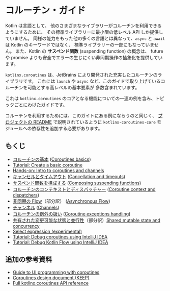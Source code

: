 <!--[//]: # (title: Coroutines guide)-->
# コルーチン・ガイド

Kotlin は言語として、
他のさまざまなライブラリーがコルーチンを利用できるようにするために、
その標準ライブラリーに最小限の低レベル API しか提供していません。
同様の能力をもった他の多くの言語とは異なって、`async` と `await` は Kotlin のキーワードではなく、
標準ライブラリーの一部にもなっていません。
また、Kotlin の __サスペンド関数__ (suspending function) の概念は、
future や promise よりも安全でエラーの生じにくい非同期操作の抽象化を提供しています。
<!--
Kotlin, as a language, provides only minimal low-level APIs in its standard library to enable various other 
libraries to utilize coroutines. Unlike many other languages with similar capabilities, `async` and `await`
are not keywords in Kotlin and are not even part of its standard library. Moreover, Kotlin's concept
of _suspending function_ provides a safer and less error-prone abstraction for asynchronous 
operations than futures and promises.  
-->

`kotlinx.coroutines` は、JetBrains により開発された充実したコルーチンのライブラリです。
これには `launch` や `async` など、このガイドで取り上げているコルーチンを可能とする高レベルの基本要素が
多数含まれています。
<!--
`kotlinx.coroutines` is a rich library for coroutines developed by JetBrains. It contains a number of high-level 
coroutine-enabled primitives that this guide covers, including `launch`, `async` and others.
-->

これは `kotlinx.coroutines` のコアとなる機能についての一連の例を含み、トピックごとにわけたガイドです。
<!--
This is a guide on core features of `kotlinx.coroutines` with a series of examples, divided up into different topics.
-->

コルーチンを利用するためには、このガイトにある例にならうのと同じく、
[プロジェクトの README](https://github.com/Kotlin/kotlinx.coroutines/blob/master/README.md#using-in-your-projects)
で説明されているように `kotlinx-coroutines-core` モジュールへの依存性を追加する必要があります。
<!--
In order to use coroutines as well as follow the examples in this guide, you need to add a dependency on the `kotlinx-coroutines-core` module as explained 
[in the project README](https://github.com/Kotlin/kotlinx.coroutines/blob/master/README.md#using-in-your-projects).
-->

## もくじ
<!--## Table of contents-->

* [コルーチンの基本](basics.md) ([Coroutines basics](https://kotlinlang.org/docs/coroutines-basics.html))
* [Tutorial: Create a basic coroutine](https://kotlinlang.org/docs/coroutines-basic-jvm.html)
* [Hands-on: Intro to coroutines and channels](https://play.kotlinlang.org/hands-on/Introduction%20to%20Coroutines%20and%20Channels)
* [キャンセルとタイムアウト](cancellation-and-timeouts.md) ([Cancellation and timeouts](https://kotlinlang.org/docs/cancellation-and-timeouts.html))
* [サスペンド関数を構成する](composing-suspending-functions.md) ([Composing suspending functions](https://kotlinlang.org/docs/composing-suspending-functions.html))
* [コルーチンのコンテキストとディスパッチャー](coroutine-context-and-dispatchers.md) ([Coroutine context and dispatchers](https://kotlinlang.org/docs/coroutine-context-and-dispatchers.html))
* [非同期の Flow](flow.md)（部分訳） ([Asynchronous Flow](https://kotlinlang.org/docs/flow.html))
* [チャンネル](channels.md) ([Channels](https://kotlinlang.org/docs/channels.html))
* [コルーチンの例外の扱い](exception-handling.md) ([Coroutine exceptions handling](https://kotlinlang.org/docs/exception-handling.html))
* [共有された変更可能な状態と並行性](shared-mutable-state-and-concurrency.html)（部分訳）[Shared mutable state and concurrency](https://kotlinlang.org/docs/shared-mutable-state-and-concurrency.html)
* [Select expression (experimental)](https://kotlinlang.org/docs/select-expression.html)
* [Tutorial: Debug coroutines using IntelliJ IDEA](https://kotlinlang.org/docs/debug-coroutines-with-idea.html)
* [Tutorial: Debug Kotlin Flow using IntelliJ IDEA](https://kotlinlang.org/docs/debug-flow-with-idea.html)

## 追加の参考資料
<!--## Additional references-->

* [Guide to UI programming with coroutines](../../ui/coroutines-guide-ui.md)
* [Coroutines design document (KEEP)](https://github.com/Kotlin/kotlin-coroutines/blob/master/kotlin-coroutines-informal.md)
* [Full kotlinx.coroutines API reference](https://kotlin.github.io/kotlinx.coroutines)
